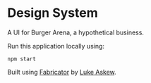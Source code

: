 # Design System
A UI for Burger Arena, a hypothetical business.

Run this application locally using:
```shell
npm start
```


Built using [Fabricator](http://fbrctr.github.io/) by [Luke Askew](http://twitter.com/lukeaskew).
